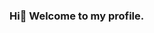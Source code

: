 ### Hi👋 Welcome to my profile.

<!--
**Arnob71/Arnob71** is a ✨ _special_ ✨ repository because its `README.md` (this file) appears on your GitHub profile.

Here are some ideas to get you started:

- 🔭 I’m currently working on JAVA
- 🌱 I’m currently learning Computer Science and Engineering
- 📫 How to reach me: https://twitter.com/ArnobLaskar
-->
